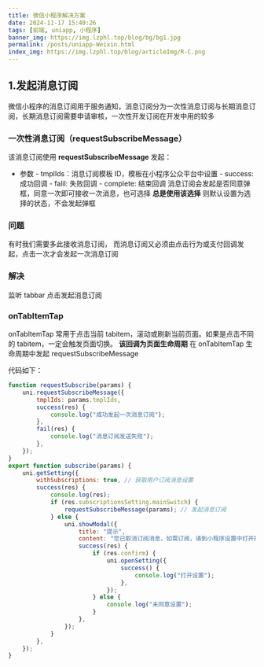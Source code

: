 ```yaml
---
title: 微信小程序解决方案
date: 2024-11-17 15:40:26
tags: [前端, uniapp, 小程序]
banner_img: https://img.lzphl.top/blog/bg/bg1.jpg
permalink: /posts/uniapp-Weixin.html
index_img: https://img.lzphl.top/blog/articleImg/R-C.png
---
```


## 1.发起消息订阅

微信小程序的消息订阅用于服务通知，消息订阅分为一次性消息订阅与长期消息订阅，长期消息订阅需要申请审核，一次性开发订阅在开发中用的较多

### 一次性消息订阅（requestSubscribeMessage）

该消息订阅使用 **requestSubscribeMessage** 发起：

-   参数 - tmplIds：消息订阅模板 ID，模板在小程序公众平台中设置 - success: 成功回调 - falil: 失败回调 - complete: 结束回调
    消息订阅会发起是否同意弹框，同意一次即可接收一次消息，也可选择 **总是使用该选择** 则默认设置为选择的状态，不会发起弹框

### 问题

有时我们需要多此接收消息订阅， 而消息订阅又必须由点击行为或支付回调发起，点击一次才会发起一次消息订阅

### 解决

监听 tabbar 点击发起消息订阅

### onTabItemTap

onTabItemTap 常用于点击当前 tabitem，滚动或刷新当前页面。如果是点击不同的 tabitem，一定会触发页面切换。
**该回调为页面生命周期**
在 onTabItemTap 生命周期中发起 requestSubscribeMessage

代码如下：

```js
function requestSubscribe(params) {
    uni.requestSubscribeMessage({
        tmplIds: params.tmplIds,
        success(res) {
            console.log("成功发起一次消息订阅");
        },
        fail(res) {
            console.log("消息订阅发送失败");
        },
    });
}
export function subscribe(params) {
    uni.getSetting({
        withSubscriptions: true, // 获取用户订阅消息设置
        success(res) {
            console.log(res);
            if (res.subscriptionsSetting.mainSwitch) {
                requestSubscribeMessage(params); // 发起消息订阅
            } else {
                uni.showModal({
                    title: "提示",
                    content: "您已取消订阅消息，如需订阅，请到小程序设置中打开授权",
                    success(res) {
                        if (res.confirm) {
                            uni.openSetting({
                                success() {
                                    console.log("打开设置");
                                },
                            });
                        } else {
                            console.log("未同意设置");
                        }
                    },
                });
            }
        },
    });
}
```
